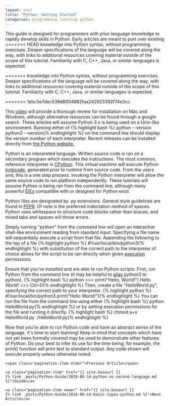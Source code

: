 ```yaml
---
layout: post
title: "Python: Getting Started"
categories: programming learning python
---
```

<p>
    This guide is designed for programmers with prior language knowledge to rapidly
develop skills in Python. Early articles are meant to port over existing 
<<<<<<< HEAD
knowledge into Python syntax, without programming exercises. Deeper specifications 
of the language will be covered along the way, with links to additional 
resources covering material outside of the scope of this tutorial. Familiarity 
with C, C++, Java, or similar languages is expected.</p>
=======
knowledge into Python syntax, without programming exercises. Deeper specifications of
the language will be covered along the way, with links to additional resources covering
material outside of the scope of this tutorial. Familiarity with C, C++, Java, or 
similar languages is expected. 
</p>
>>>>>>> 1ebc5e7dec539d8004882faa242923392f74e3cc

<p>
This 
    <a href="https://www.youtube.com/watch?v=YYXdXT2l-Gg" target="_blank">video</a>
will provide a thorough review for installation on Mac and Windows, although
alternative resources can be found through a google search.
These articles will assume Python 3.x is being used on a Unix-like environment.
Running either of 
  {% highlight bash %}
python --version
python3 --version{% endhighlight %} 
on the command line should display the version number of each
interpreter. Recent releases can be installed directly from 
    <a href="https://www.python.org/downloads/" target="_blank">the Python website.</a>
<p>

<p>
Python is an interpreted
language. Written source code is ran on a
secondary program which executes the instructions. The most common, reference
interpreter is
<a href="https://docs.python-guide.org/starting/which-python/#implementations"
target="_blank">CPython</a>. This virtual machine will execute Python 
<a href="https://opensource.com/article/18/4/introduction-python-bytecode"
target="_blank">bytecode</a>, generated prior to runtime from source code. From the users end, this
is a one step process. Invoking the Python interpreter will allow the same
source code to run platform independently. These tutorials will assume Python is
being ran from the command line, although many powerful
<a href="https://realpython.com/python-ides-code-editors-guide/" target="_blank">
IDEs</a>
compatible with or designed for Python exist. 
</p>

<p>
Python files are designated by .py extensions. General style guidelines are
found in 
<a href="https://www.python.org/dev/peps/pep-0008/" target="_blank">PEP8</a>. Of
note is the preferred indentation method of spaces. Python uses whitespace to
structure code blocks rather than braces, and mixed tabs and spaces will throw 
errors. 
</p>

<p>
Simply running "python" from the command line will open an interactive 
shell-like environment reading from standard input. Specifying a file name will
sequentially execute a script from that file. Appending the following to the top
of a file
  {% highlight python %}
#!/usr/local/bin/python3{% endhighlight %}
with substitution of the correct path to the interpreter of choice allows for
the script to be ran directly when given 
<a href="https://www.computerhope.com/unix/uchmod.htm" target="_blank">execution</a>
permissions. 
</p>

<p>
Ensure that you've installed and are able to run Python
scripts. First, run Python from the command line (it may be helpful to 
<a href="https://jonsuh.com/blog/bash-command-line-shortcuts/"
target="_blank">alias</a>
python3 to python).
{% highlight bash %}
python
>>> print("Hello, World!")
Hello World!
>>> Ctrl-D{% endhighlight %}
Then, create a file "HelloWorld.py", specifying the correct path to your
interpreter. 
{% highlight python %}
#!/usr/local/bin/python3
print("Hello World!"){% endhighlight %}
You can run the file from the command line using either 
{% highlight bash %}
python HelloWorld.py{% endhighlight %}
or by setting execution permissions for the file and running it directly. 
{% highlight bash %}
chmod a+x HelloWorld.py
./HelloWorld.py{% endhighlight %}
</p>

<p>
Now that you're able to run Python code and have an abstract sense of the
language, it's time to start learning! Keep in mind that concepts which have not
yet been formally covered may be used to demonstrate other features of Python. Do
your best to infer its use for the time being; for example, the print() function
will print text to standard output. Any code shown will execute
properly unless otherwise noted.  
</p>
<div class="pagination">

    <span class="pagination-item older">Previous Article</span>

    <a class="pagination-item" href="{{ site.baseurl }}
    {% link _posts/Python-Guide/2018-06-14-python-as-second-language.md %}">Guide</a>

    <a class="pagination-item newer" href="{{ site.baseurl }}
    {% link _posts/Python-Guide/2018-06-14-basic-types-python.md %}">Next
    Article</a>


</div>


